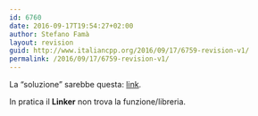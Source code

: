 ```yaml
---
id: 6760
date: 2016-09-17T19:54:27+02:00
author: Stefano Famà
layout: revision
guid: http://www.italiancpp.org/2016/09/17/6759-revision-v1/
permalink: /2016/09/17/6759-revision-v1/
---
```

La &#8220;soluzione&#8221; sarebbe questa: <a href="https://social.msdn.microsoft.com/Forums/vstudio/en-US/d94f6af3-e330-4962-a150-078da57ee5d0/error-lnk2019-unresolved-external-symbol-declspecdllimport-public-thiscall?forum=vcgeneral" target="_blank">link</a>.

In pratica il **Linker** non trova la funzione/libreria.